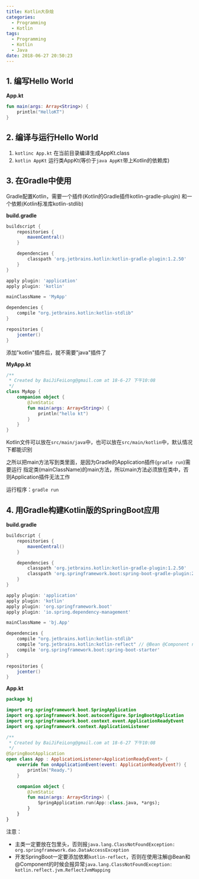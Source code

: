```yaml
---
title: Kotlin大杂烩
categories:
  - Programming
  - Kotlin
tags:
  - Programming
  - Kotlin
  - Java
date: 2018-06-27 20:50:23
---
```


## 1. 编写Hello World

**App.kt**
```kotlin
fun main(args: Array<String>) {
    println("HelloKT")
}
```

## 2. 编译与运行Hello World

1. `kotlinc App.kt` 在当前目录编译生成AppKt.class
2. `kotlin AppKt` 运行类AppKt(等价于`java AppKt`带上Kotlin的依赖库)

<!--more-->

## 3. 在Gradle中使用

Gradle配置Kotlin，需要一个插件(Kotlin的Gradle插件kotlin-gradle-plugin)
和一个依赖(Kotlin标准库kotlin-stdlib)

**build.gradle**
```gradle
buildscript {
    repositories {
        mavenCentral()
    }

    dependencies {
        classpath 'org.jetbrains.kotlin:kotlin-gradle-plugin:1.2.50'
    }
}

apply plugin: 'application'
apply plugin: 'kotlin'

mainClassName = 'MyApp'

dependencies {
    compile "org.jetbrains.kotlin:kotlin-stdlib"
}

repositories {
    jcenter()
}
```

添加"kotlin"插件后，就不需要"java"插件了

**MyApp.kt**
```kotlin
/**
 * Created by BaiJiFeiLong@gmail.com at 18-6-27 下午10:08
 */
class MyApp {
    companion object {
        @JvmStatic
        fun main(args: Array<String>) {
            println("hello kt")
        }
    }
}
```

Kotlin文件可以放在`src/main/java`中，也可以放在`src/main/kotlin`中，默认情况下都能识别

之所以把main方法写到类里面，是因为Gradle的Application插件(`gradle run`)需要运行
指定类(mainClassName)的main方法，所以main方法必须放在类中，否则Application插件无法工作

运行程序：`gradle run`

## 4. 用Gradle构建Kotlin版的SpringBoot应用

**build.gradle**
```gradle
buildscript {
    repositories {
        mavenCentral()
    }

    dependencies {
        classpath 'org.jetbrains.kotlin:kotlin-gradle-plugin:1.2.50'
        classpath 'org.springframework.boot:spring-boot-gradle-plugin:2.0.3.RELEASE'
    }
}

apply plugin: 'application'
apply plugin: 'kotlin'
apply plugin: 'org.springframework.boot'
apply plugin: 'io.spring.dependency-management'

mainClassName = 'bj.App'

dependencies {
    compile "org.jetbrains.kotlin:kotlin-stdlib"
    compile "org.jetbrains.kotlin:kotlin-reflect" // @Bean @Component needed
    compile 'org.springframework.boot:spring-boot-starter'
}

repositories {
    jcenter()
}
```

**App.kt**
```kotlin
package bj

import org.springframework.boot.SpringApplication
import org.springframework.boot.autoconfigure.SpringBootApplication
import org.springframework.boot.context.event.ApplicationReadyEvent
import org.springframework.context.ApplicationListener

/**
 * Created by BaiJiFeiLong@gmail.com at 18-6-27 下午10:08
 */
@SpringBootApplication
open class App : ApplicationListener<ApplicationReadyEvent> {
    override fun onApplicationEvent(event: ApplicationReadyEvent?) {
        println("Ready.")
    }

    companion object {
        @JvmStatic
        fun main(args: Array<String>) {
            SpringApplication.run(App::class.java, *args);
        }
    }
}
```
注意：

- 主类一定要放在包里头，否则报`java.lang.ClassNotFoundException: org.springframework.dao.DataAccessException`
- 开发SpringBoot一定要添加依赖`kotlin-reflect`，否则在使用注解@Bean和@Component的时候会报异常`java.lang.ClassNotFoundException: kotlin.reflect.jvm.ReflectJvmMapping`


